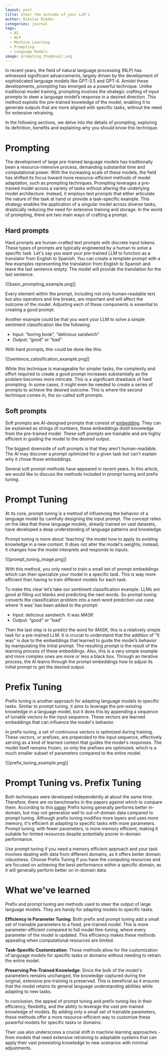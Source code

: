 ```yaml
---
layout: post
title: Steer the outcome of your LLM's
author: Nikolas Rieder
categories: journal
tags:
  - AI
  - NLP
  - Machine Learning
  - Prompting
  - Language Models
image: prompting_thumbnail.png
---
```


In recent years, the field of natural language processing (NLP) has witnessed significant advancements, largely driven by the development of sophisticated language models like GPT-3.5 and GPT-4. Amidst these developments, _prompting_ has emerged as a powerful technique. Unlike traditional model training, prompting involves the strategic crafting of input prompts to steer a language model’s response in a desired direction. This method exploits the pre-trained knowledge of the model, enabling it to generate outputs that are more aligned with specific tasks, without the need for extensive retraining.

In the following sections, we delve into the details of prompting, exploring its definition, benefits and explaining why you should know this technique.

# Prompting

The development of large pre-trained language models has traditionally been a resource-intensive process, demanding substantial time and computational power. With the increasing scale of these models, the field has shifted its focus toward more resource-efficient methods of model adaptation, such as prompting techniques. Prompting leverages a pre-trained model across a variety of tasks without altering the underlying model architecture. Instead, it employs text prompts that either articulate the nature of the task at hand or provide a task-specific example. This strategy enables the application of a singular model across diverse tasks, drastically reducing the need for extensive training and storage. In the world of prompting, there are two main ways of crafting a prompt.

## Hard prompts

Hard prompts are human-crafted text prompts with discrete input tokens. These types of prompts are typically engineered by a human to solve a specific task. Let's say you want your pre-trained LLM to function as a translator from English to Spanish. You can create a template prompt with a few examples representing the translation from English to Spanish and leave the last sentence empty. The model will provide the translation for the last sentence.

![[basic_prompting_example.png]]

Every element within the prompt, including not only human-readable text but also operators and line breaks, are important and will affect the outcome of the model. Adjusting each of these components is essential to creating a good prompt.

Another example could be that you want your LLM to solve a simple sentiment classification like the following:

- Input: “boring book”, “delicious sandwich”
- Output: “good” or “bad”

With hard prompts, this could be done like this:

![[sentence_calssification_example.png]]

While this technique is manageable for simpler tasks, the complexity and effort required to create a good prompt increases substantially as the problem becomes more intricate. This is a significant drawback of hard prompting. In some cases, it might even be needed to create a series of prompts to achieve the desired outcome. This is where the second technique comes in, the so-called soft prompts.

## Soft prompts

Soft prompts are AI-designed prompts that consist of [embedding](https://learn.microsoft.com/en-us/semantic-kernel/memories/embeddings). They can be explained as strings of numbers, these embeddings distill knowledge from the pre-trained model. These soft prompts are trainable and are highly efficient in guiding the model to the desired output.

The biggest downside of soft prompts is that they aren’t human-readable. The AI may discover a prompt optimized for a given task but can't explain why it chose those embeddings.

Several soft prompt methods have appeared in recent years. In this article, we would like to discuss the methods included in prompt tuning and prefix tuning.

# Prompt Tuning

At its core, prompt tuning is a method of influencing the behavior of a language model by carefully designing the input prompt. The concept relies on the idea that these language models, already trained on vast datasets, have developed a deep understanding of language patterns and knowledge.

Prompt tuning is more about 'teaching' the model how to apply its existing knowledge in a new context. It does not alter the model's weights; instead, it changes how the model interprets and responds to inputs.

![[prompt_tuning_image.png]]

With this method, you only need to train a small set of prompt embeddings which can then specialize your model in a specific task. This is way more efficient than having to train different models for each task.

To make this clear let’s take our sentiment classification example. LLMs are good at filling out blanks and predicting the next words. So prompt tuning converts the classification problem into a next-word prediction use case where ‘it was’ has been added to the prompt:

- Input: delicious sandwich. It was _MASK_
- Output: “good” or “bad”

Then the last step is to predict the word for _MASK_, this is a relatively simple task for a pre-trained LLM. It is crucial to understand that the addition of “It was” is due to the embeddings that learned to guide the model’s behavior by manipulating the initial prompt. The resulting prompt is the result of the learning process of these embeddings. Also, this is a very simple example and more complex ones are more or less a black box. Through an iterative process, the AI learns through the prompt embeddings how to adjust its initial prompt to get the desired output.

# Prefix Tuning

Prefix tuning is another approach for adapting language models to specific tasks. Similar to prompt tuning, it aims to leverage the pre-existing knowledge in a language model, but it does this by appending a sequence of tunable vectors to the input sequence. These vectors are learned embeddings that can influence the model's behavior.

In prefix tuning, a set of continuous vectors is optimized during training. These vectors, or prefixes, are prepended to the input sequence, effectively serving as a kind of learned context that guides the model's responses. The model itself remains frozen, so only the prefixes are optimized, which is a much smaller subset of parameters compared to the entire model.

![[prefix_tuning_example.png]]

# Prompt Tuning vs. Prefix Tuning

Both techniques were developed independently at about the same time. Therefore, there are no benchmarks in the papers against which to compare them. According to this [paper](https://zwcolin.github.io/pdfs/dsc180.pdf) Prefix tuning generally performs better in-domain, but may not generalize well to out-of-domain data compared to prompt tuning. Although prefix tuning modifies more layers and uses more memory, it's efficient at adapting to specific tasks with more parameters. Prompt tuning, with fewer parameters, is more memory efficient, making it suitable for limited resources despite potentially poorer in-domain performance.

Use prompt tuning if you need a memory efficient approach and your task involves dealing with data from different domains, as it offers better domain robustness. Choose Prefix Tuning if you have the computing resources and are focused on achieving the best performance within a specific domain, as it will generally perform better on in-domain data.

# What we've learned

Prefix and prompt tuning are methods used to steer the output of large language models. They are handy for adapting models to specific tasks.

**Efficiency in Parameter Tuning**: Both prefix and prompt tuning add a small set of trainable parameters to a fixed, pre-trained model. This is more parameter-efficient compared to full model fine-tuning, where every parameter of the model is updated. This efficiency makes these methods appealing when computational resources are limited.

**Task-Specific Customization**: These methods allow for the customization of language models for specific tasks or domains without needing to retrain the entire model.

**Preserving Pre-Trained Knowledge**: Since the bulk of the model's parameters remains unchanged, the knowledge captured during the original, extensive pre-training is preserved. This is beneficial as it ensures that the model retains its general language understanding abilities while adapting to new tasks.

In conclusion, the appeal of prompt tuning and prefix tuning lies in their efficiency, flexibility, and the ability to leverage the vast pre-trained knowledge of models. By adding only a small set of trainable parameters, these methods offer a more resource-efficient way to customize these powerful models for specific tasks or domains.

Their use also underscores a crucial shift in machine learning approaches - from models that need extensive retraining to adaptable systems that can apply their vast preexisting knowledge to new scenarios with minimal adjustments.

